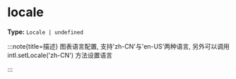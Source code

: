 # locale

**Type:** `Locale | undefined`

:::note{title=描述}
图表语言配置, 支持'zh\-CN'与'en\-US'两种语言, 另外可以调用 intl.setLocale('zh\-CN') 方法设置语言

:::

